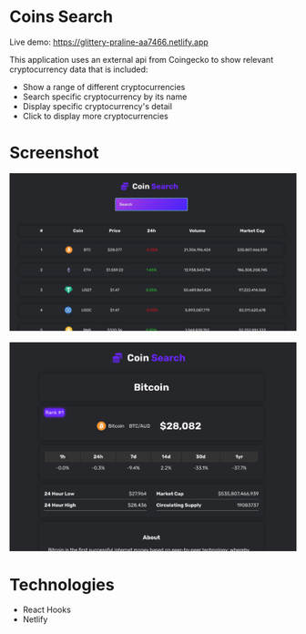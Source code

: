 <h1>Coins Search</h1>

Live demo: https://glittery-praline-aa7466.netlify.app

<p>This application uses an external api from Coingecko to show relevant cryptocurrency data that is included: 
<ul>
 <li>Show a range of different cryptocurrencies</li>
 <li>Search specific cryptocurrency by its name</li>
 <li>Display specific cryptocurrency's detail</li>
 <li>Click to display more cryptocurrencies</li>
</ul>

<h1>Screenshot</h1>

![](src/assets/coins.png)
<br>
<br>
![](src/assets/coin.png)

<h1>Technologies</h1>
<ul>
  <li>React Hooks</li>
  <li>Netlify</li>
</ul>
